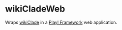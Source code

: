 # wikiCladeWeb

Wraps [wikiClade](https://github.com/d-shapiro/wikiClade) in a [Play! Framework](https://www.playframework.com/) web application.
